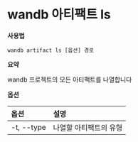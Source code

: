 
# wandb 아티팩트 ls

**사용법**

`wandb artifact ls [옵션] 경로`

**요약**

wandb 프로젝트의 모든 아티팩트를 나열합니다

**옵션**

| **옵션** | **설명** |
| :--- | :--- |
| -t, --type | 나열할 아티팩트의 유형 |